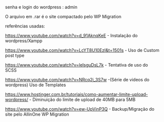 senha e login do wordpress : admin 

O arquivo em .rar é o site compactado pelo WP Migration 

referências usadas: 

https://www.youtube.com/watch?v=d_91AknqKeE - Instalação do wordpress/Xampp

https://www.youtube.com/watch?v=LcYT8U10EzI&t=1501s - Uso de Custom post type

https://www.youtube.com/watch?v=leIsguDsL7k - Tentativa de uso do SCSS

https://www.youtube.com/watch?v=NRcq2j_3S7w -(Série de videos do wordpress) Uso de Templates 

https://www.hostinger.com.br/tutoriais/como-aumentar-limite-upload-wordpress/ - Diminuição do limite de upload de 40MB para 5MB

https://www.youtube.com/watch?v=ew-UpVinP3Q - Backup/Migração do site pelo AllinOne WP Migration 

